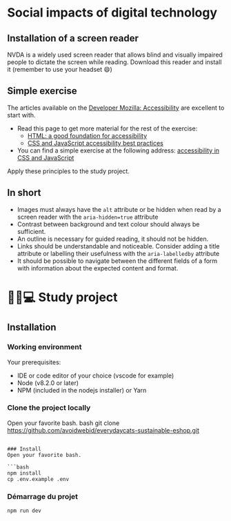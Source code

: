 # Social impacts of digital technology

## Installation of a screen reader

NVDA is a widely used screen reader that allows blind and visually impaired people to dictate the screen while reading.
Download this reader and install it (remember to use your headset 😄)

## Simple exercise

The articles available on the [Developer Mozilla: Accessibility](https://developer.mozilla.org/fr/docs/Learn/Accessibility) are excellent to start with.

- Read this page to get more material for the rest of the exercise:
    * [HTML: a good foundation for accessibility](https://developer.mozilla.org/fr/docs/Learn/Accessibility/HTML)
    * [CSS and JavaScript accessibility best practices](https://developer.mozilla.org/fr/docs/Learn/Accessibility/CSS_and_JavaScript)
- You can find a simple exercise at the following address: [accessibility in CSS and JavaScript
  ](https://developer.mozilla.org/fr/docs/Learn/Accessibility/CSS_and_JavaScript/Test_your_skills:_CSS_and_JavaScript_accessibility#accessibilit%C3%A9_en_css_-_exercice_1)

Apply these principles to the study project.

## In short
- Images must always have the `alt` attribute or be hidden when read by a screen reader with the `aria-hidden=true` attribute
- Contrast between background and text colour should always be sufficient.
- An outline is necessary for guided reading, it should not be hidden.
- Links should be understandable and noticeable. Consider adding a title attribute or labelling their usefulness with the `aria-labelledby` attribute
- It should be possible to navigate between the different fields of a form with information about the expected content and format.

# 🧑🏽💻 Study project

## Installation
### Working environment
Your prerequisites:
- IDE or code editor of your choice (vscode for example)
- Node (v8.2.0 or later)
- NPM (included in the nodejs installer) or Yarn

### Clone the project locally
Open your favorite bash.
bash
git clone https://github.com/avoidwebid/everydaycats-sustainable-eshop.git
```

### Install
Open your favorite bash.

```bash
npm install
cp .env.example .env
```

### Démarrage du projet

```bash
npm run dev
```
